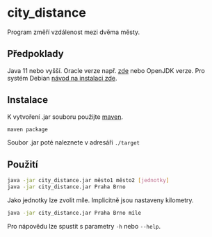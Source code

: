 # city_distance
Program změří vzdálenost mezi dvěma městy.

## Předpoklady
Java 11 nebo vyšší. Oracle verze např. [zde](https://www.oracle.com/java/technologies/javase-jdk11-downloads.html) nebo OpenJDK verze. Pro systém Debian [návod na instalaci zde](https://www.digitalocean.com/community/tutorials/how-to-install-java-with-apt-on-debian-10).

## Instalace
K vytvoření .jar souboru použijte [maven](https://maven.apache.org/).
```bash
maven package
```
Soubor .jar poté naleznete v adresáři `./target`
## Použití

```bash
java -jar city_distance.jar město1 město2 [jednotky]
java -jar city_distance.jar Praha Brno
```

Jako jednotky lze zvolit míle. Implicitně jsou nastaveny kilometry.
```bash
java -jar city_distance.jar Praha Brno míle
```

Pro nápovědu lze spustit s parametry `-h` nebo `--help`.
